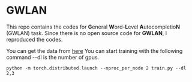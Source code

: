 # GWLAN

This repo contains the codes for **G**eneral **W**ord-**L**evel **A**utocompletio**N** (GWLAN) task.
Since there is no open source code for **GWLAN**, I reproduced the codes.

You can get the data from [here](https://github.com/ghrua/gwlan)
You can start training with the following command --dl is the number of gpus.
```
python -m torch.distributed.launch --nproc_per_node 2 train.py --dl 2,3
```
